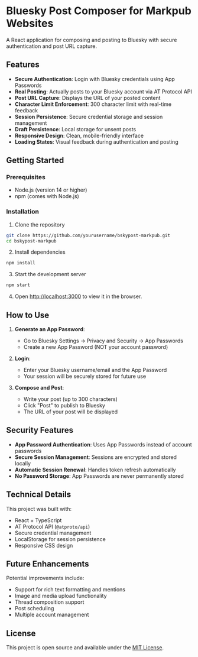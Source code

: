 # Bluesky Post Composer for Markpub Websites

A React application for composing and posting to Bluesky with secure authentication and post URL capture.

## Features

- **Secure Authentication**: Login with Bluesky credentials using App Passwords
- **Real Posting**: Actually posts to your Bluesky account via AT Protocol API
- **Post URL Capture**: Displays the URL of your posted content
- **Character Limit Enforcement**: 300 character limit with real-time feedback
- **Session Persistence**: Secure credential storage and session management
- **Draft Persistence**: Local storage for unsent posts
- **Responsive Design**: Clean, mobile-friendly interface
- **Loading States**: Visual feedback during authentication and posting

## Getting Started

### Prerequisites

- Node.js (version 14 or higher)
- npm (comes with Node.js)

### Installation

1. Clone the repository
```bash
git clone https://github.com/yourusername/bskypost-markpub.git
cd bskypost-markpub
```

2. Install dependencies
```bash
npm install
```

3. Start the development server
```bash
npm start
```

4. Open [http://localhost:3000](http://localhost:3000) to view it in the browser.

## How to Use

1. **Generate an App Password**: 
   - Go to Bluesky Settings → Privacy and Security → App Passwords
   - Create a new App Password (NOT your account password)

2. **Login**: 
   - Enter your Bluesky username/email and the App Password
   - Your session will be securely stored for future use

3. **Compose and Post**: 
   - Write your post (up to 300 characters)
   - Click "Post" to publish to Bluesky
   - The URL of your post will be displayed

## Security Features

- **App Password Authentication**: Uses App Passwords instead of account passwords
- **Secure Session Management**: Sessions are encrypted and stored locally
- **Automatic Session Renewal**: Handles token refresh automatically
- **No Password Storage**: App Passwords are never permanently stored

## Technical Details

This project was built with:
- React + TypeScript
- AT Protocol API (`@atproto/api`)
- Secure credential management
- LocalStorage for session persistence
- Responsive CSS design

## Future Enhancements

Potential improvements include:
- Support for rich text formatting and mentions
- Image and media upload functionality
- Thread composition support
- Post scheduling
- Multiple account management

## License

This project is open source and available under the [MIT License](LICENSE).
